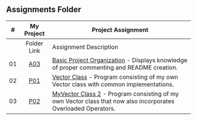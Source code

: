 ##  Assignments Folder

|   #   | My Project | Project Assignment |
| :---: | :-----------: | -------------------------- |
|       | Folder Link | Assignment Description |
| 01 | [A03](https://github.com/KoalaWizarder/2143-OOP-Harp/tree/main/Assignments/A03) | [Basic Project Organization](https://github.com/rugbyprof/2143-Object-Oriented-Programming/tree/master/Assignments/02-A03) - Displays knowledge of proper commenting and README creation. |
| 02 | [P01](https://github.com/KoalaWizarder/2143-OOP-Harp/tree/main/Assignments/P01) | [Vector Class](https://github.com/rugbyprof/2143-Object-Oriented-Programming/tree/master/Assignments/04-P01) - Program consisting of my own Vector class with common implementations. |
| 03 | [P02](https://github.com/KoalaWizarder/2143-OOP-Harp/tree/main/Assignments/P02) | [MyVector Class 2](https://github.com/rugbyprof/2143-Object-Oriented-Programming/tree/master/Assignments/05-P02) - Program consisting of my own Vector class that now also incorporates Overloaded Operators. |

